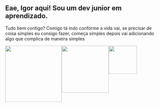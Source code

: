 ## Eae, Igor aqui! Sou um dev junior em aprendizado.

Tudo bem contigo? Comigo tá indo conforme a vida vai, se precisar de coisa simples eu consigo fazer, começa simples depois vai adicionando algo que complica de maneira simples

<div style="display: flex;">
  <a href="https://github.com/anuraghazra/github-readme-stats">
    <img height="180em" src="https://github-readme-stats.vercel.app/api?username=IgorCNogueira&show_icons=true&theme=synthwave"></img>
  </a>
  <a href="https://github.com/anuraghazra/github-readme-stats">
    <img height="150em" src="https://github-readme-stats.vercel.app/api/wakatime?username=IgorCNogueira&theme=synthwave"></img>
  </a>
  <br>
  <br>
  <img height="90em" src="https://github-readme-stats.vercel.app/api/top-langs/?username=IgorCNogueira&langs_count=6&theme=synthwave"></img>
</div>
